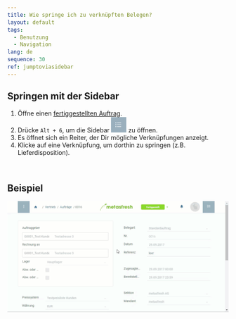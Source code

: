 ```yaml
---
title: Wie springe ich zu verknüpften Belegen?
layout: default
tags:
  - Benutzung
  - Navigation
lang: de
sequence: 30
ref: jumptoviasidebar
---
```


## Springen mit der Sidebar
1. Öffne einen [fertiggestellten Auftrag](Auftrag_erfassen).
1. Drücke `Alt + 6`, um die Sidebar ![](assets/Sidebar_Icon_WebUI.png) zu öffnen.
1. Es öffnet sich ein Reiter, der Dir mögliche Verknüpfungen anzeigt.
1. Klicke auf eine Verknüpfung, um dorthin zu springen (z.B. Lieferdisposition).
<br>

## Beispiel

![](assets/springezusidebar.gif)
